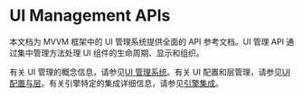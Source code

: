 # UI Management APIs

本文档为 MVVM 框架中的 UI 管理系统提供全面的 API 参考文档。UI 管理 API 通过集中管理方法处理 UI 组件的生命周期、显示和组织。

有关 UI 管理的概念信息，请参见[UI 管理系统](04-03-03-ui-management-system.md)。有关 UI 配置和层管理，请参见[UI 配置与层](04-03-03-03-ui-configuration-layers.md)。有关引擎特定的集成详细信息，请参见[引擎集成](04-03-03-04-engine-integration.md)。